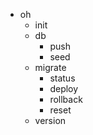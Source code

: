 - oh
  - init
  - db
    - push
    - seed
  - migrate
    - status
    - deploy
    - rollback
    - reset
  - version
